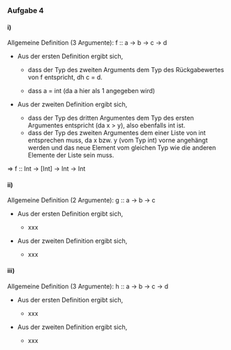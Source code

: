 ### Aufgabe 4

#### i)
Allgemeine Definition (3 Argumente):
f :: a -> b -> c -> d

* Aus der ersten Definition ergibt sich, 

  * dass der Typ des zweiten Arguments dem Typ des Rückgabewertes von f entspricht, dh c = d.

  * dass a = int (da a hier als 1 angegeben wird)

* Aus der zweiten Definition ergibt sich,

  * dass der Typ des dritten Argumentes dem Typ des ersten Argumentes entspricht (da x > y), also ebenfalls int ist.
  * dass der Typ des zweiten Argumentes dem einer Liste von int entsprechen muss, da x bzw. y (vom Typ int) vorne angehängt werden und das neue Element vom gleichen Typ wie die anderen Elemente der Liste sein muss.

=> f :: Int -> [Int] -> Int -> Int

#### ii)
Allgemeine Definition (2 Argumente):
g :: a -> b -> c

* Aus der ersten Definition ergibt sich,
  * xxx

* Aus der zweiten Definition ergibt sich,
  * xxx


#### iii)
Allgemeine Definition (3 Argumente):
h :: a -> b -> c -> d

* Aus der ersten Definition ergibt sich,
  * xxx

* Aus der zweiten Definition ergibt sich,
  * xxx
